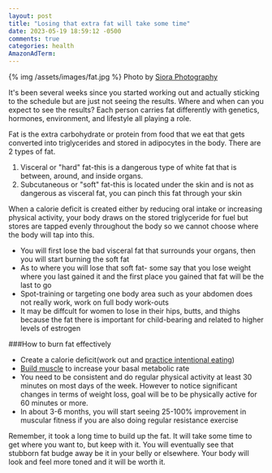 ```yaml
---
layout: post
title: "Losing that extra fat will take some time"
date: 2023-05-19 18:59:12 -0500
comments: true
categories: health
AmazonAdTerm:
---
```

{% img /assets/images/fat.jpg %}
Photo by <a href="https://unsplash.com/@siora18?utm_source=unsplash&utm_medium=referral&utm_content=creditCopyText">Siora Photography</a>

It's been several weeks since you started working out and actually sticking to the schedule but are just not seeing the results. Where and when can you expect to see the results? Each person carries fat differently with genetics, hormones, environment, and lifestyle all playing a role.

Fat is the extra carbohydrate or protein from food that we eat that gets converted into triglycerides and stored in adipocytes in the body. There are 2 types of fat.

1. Visceral or "hard" fat-this is a dangerous type of white fat that is between, around, and inside organs.
2. Subcutaneous or "soft" fat-this is located under the skin and is not as dangerous as visceral fat, you can pinch this fat through your skin

When a calorie deficit is created either by reducing oral intake or increasing physical activity, your body draws on the stored triglyceride for fuel but stores are tapped evenly throughout the body so we cannot choose where the body will tap into this.

- You will first lose the bad visceral fat that surrounds your organs, then you will start burning the soft fat
- As to where you will lose that soft fat- some say that you lose weight where you last gained it and the first place you gained that fat will be the last to go
- Spot-training or targeting one body area such as your abdomen does not really work, work on full body work-outs
- It may be diffcult for women to lose in their hips, butts, and thighs because the fat there is important for child-bearing and related to higher levels of estrogen

###How to burn fat effectively
- Create a calorie deficit(work out and [practice intentional eating](http://geridoc.net/blog/2023/03/13/practice-intentional-eating/))
- [Build muscle](http://geridoc.net/blog/2023/04/21/what-is-sarcopenia/) to increase your basal metabolic rate
- You need to be consistent and do regular physical activity at least 30 minutes on most days of the week. However to notice significant changes in terms of weight loss, goal will be to be physically active for 60 minutes or more.
- In about 3-6 months, you will start seeing 25-100% improvement in muscular fitness if you are also doing regular resistance exercise


Remember, it took a long time to build up the fat. It will take some time to get where you want to, but keep with it. You will eventually see that stubborn fat budge away be it in your belly or elsewhere. Your body will look and feel more toned and it will be worth it.
